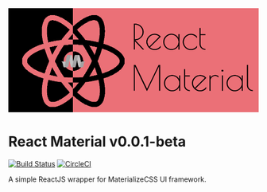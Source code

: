 <img src="public/img/logo.png"/>

# React Material v0.0.1-beta
[![Build Status](https://travis-ci.org/reactMaterial/react-material.svg?branch=master)](https://travis-ci.org/reactMaterial/react-material) [![CircleCI](https://circleci.com/gh/reactMaterial/react-material.svg?style=svg)](https://circleci.com/gh/reactMaterial/react-material)

A simple ReactJS wrapper for MaterializeCSS UI framework.
